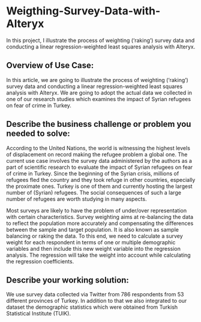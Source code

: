 # Weigthing-Survey-Data-with-Alteryx
In this project, I illustrate the process of weighting (‘raking’) survey data and conducting a linear regression-weighted least squares analysis with Alteryx. 

## Overview of Use Case:
In this article, we are going to illustrate the process of weighting (‘raking’) survey data and conducting a linear regression-weighted least squares analysis with Alteryx. We are going to adopt the actual data we collected in one of our research studies which examines the impact of Syrian refugees on fear of crime in Turkey.
 
## Describe the business challenge or problem you needed to solve: 
According to the United Nations, the world is witnessing the highest levels of displacement on record making the refugee problem a global one. The current use case involves the survey data administered by the authors as a part of scientific research to evaluate the impact of Syrian refugees on fear of crime in Turkey. Since the beginning of the Syrian crisis, millions of refugees fled the country and they took refuge in other countries, especially the proximate ones. Turkey is one of them and currently hosting the largest number of (Syrian) refugees. The social consequences of such a large number of refugees are worth studying in many aspects. 

Most surveys are likely to have the problem of under/over representation with certain characteristics. Survey weighting aims at re-balancing the data to reflect the population more accurately and compensating the differences between the sample and target population. It is also known as sample balancing or raking the data. To this end, we need to calculate a survey weight for each respondent in terms of one or multiple demographic variables and then include this new weight variable into the regression analysis. The regression will take the weight into account while calculating the regression coefficients. 

## Describe your working solution: 
We use survey data collected via Twitter from 786 respondents from 53 different provinces of Turkey. In addition to that we also integrated to our dataset the demographic statistics which were obtained from Turkish Statistical Institute (TUIK).


 
